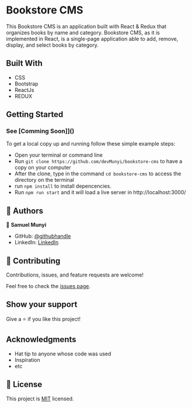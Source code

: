 # Bookstore CMS
This Bookstore CMS is an application built with React & Redux that organizes books by name and category. Bookstore CMS, as it is implemented in React, is a single-page application able to add, remove, display, and select books by category.

## Built With

- CSS
- Bootstrap
- ReactJs
- REDUX

## Getting Started

### See [Comming Soon]]()

To get a local copy up and running follow these simple example steps:

- Open your terminal or command line
- Run `git clone https://github.com/devMunyi/bookstore-cms` to have a copy on your computer
- After the clone, type in the command `cd bookstore-cms` to access the directory on the terminal
- run `npm install` to install depencencies.
- Run `npm run start` and it will load a live server in http://localhost:3000/


## 👤 Authors

👤 **Samuel Munyi**
- GitHub: [@githubhandle](https://github.com/devMunyi)
- LinkedIn: [LinkedIn](https://www.linkedin.com/in/samuel-munyi-01315b174/)


## 🤝 Contributing

Contributions, issues, and feature requests are welcome!

Feel free to check the [issues page](https://github.com/devMunyi/js-capstone-project/issues).

## Show your support

Give a ⭐️ if you like this project!

## Acknowledgments

- Hat tip to anyone whose code was used
- Inspiration
- etc

## 📝 License

This project is [MIT](./LICENSE) licensed.
